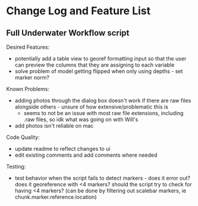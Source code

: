 # Change Log and Feature List

## Full Underwater Workflow script

Desired Features:
- potentially add a table view to georef formatting input so that the user can preview the columns that they are assigning to each variable
- solve problem of model getting flipped when only using depths - set marker norm?

Known Problems:
- adding photos through the dialog box doesn't work if there are raw files alongside others - unsure of how extensive/problematic this is
  - seems to not be an issue with most raw file extensions, including .raw files, so idk what was going on with Will's
- add photos isn't reliable on mac

Code Quality:
- update readme to reflect changes to ui
- edit existing comments and add comments where needed


Testing:
- test behavior when the script fails to detect markers - does it error out? does it georeference with <4 markers? should the script try to check for having <4 markers? (can be done by filtering out scalebar markers, ie chunk.marker.reference.location)
